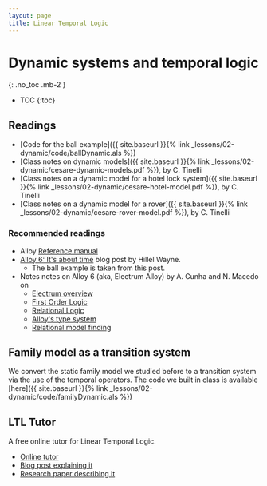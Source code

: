 ```yaml
---
layout: page
title: Linear Temporal Logic
---
```


# Dynamic systems and temporal logic
{: .no_toc .mb-2 }

- TOC
{:toc}

## Readings

- [Code for the ball example]({{ site.baseurl }}{% link _lessons/02-dynamic/code/ballDynamic.als %})
- [Class notes on dynamic models]({{ site.baseurl }}{% link _lessons/02-dynamic/cesare-dynamic-models.pdf %}), by C. Tinelli
- [Class notes on a dynamic model for a hotel lock system]({{ site.baseurl }}{% link _lessons/02-dynamic/cesare-hotel-model.pdf %}), by C. Tinelli
- [Class notes on a dynamic model for a rover]({{ site.baseurl }}{% link _lessons/02-dynamic/cesare-rover-model.pdf %}), by C. Tinelli


### Recommended readings

- Alloy [Reference manual](https://alloytools.org/spec.html)
- [Alloy 6: It's about time](https://www.hillelwayne.com/post/alloy6/) blog post by Hillel Wayne.
  - The ball example is taken from this post.
- Notes notes on Alloy 6 (aka, Electrum Alloy) by A. Cunha and N. Macedo on
  - [Electrum overview](http://wiki.di.uminho.pt/twiki/pub/Education/MFES1920/EM/trash.pdf)
  - [First Order Logic](http://wiki.di.uminho.pt/twiki/pub/Education/MFES1920/EM/fol.pdf)
  - [Relational Logic](http://wiki.di.uminho.pt/twiki/pub/Education/MFES1920/EM/rl.pdf)
  - [Alloy's type system](http://wiki.di.uminho.pt/twiki/pub/Education/MFES1920/EM/types.pdf)
  - [Relational model finding](http://wiki.di.uminho.pt/twiki/pub/Education/MFES1920/EM/foltl.pdf)

## Family model as a transition system

We convert the static family model we studied before to a transition system via
the use of the temporal operators. The code we built in class is available [here]({{ site.baseurl }}{% link _lessons/02-dynamic/code/familyDynamic.als %})

## LTL Tutor

A free online tutor for Linear Temporal Logic.
- [Online tutor](https://www.ltl-tutor.xyz/)
- [Blog post explaining it](https://blog.brownplt.org/2024/08/08/ltltutor.html)
- [Research paper describing it](https://cs.brown.edu/~sk/Publications/Papers/Published/pgnk-ltl-tutor/paper.pdf)
